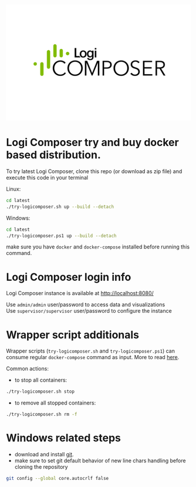 ![LogiComposer logo](/images/logicomposer-logo.png)

# Logi Composer try and buy docker based distribution.

To try latest Logi Composer, clone this repo (or download as zip file) and execute this code in your terminal<p>
Linux:
```bash
cd latest
./try-logicomposer.sh up --build --detach
```
Windows:
```bash
cd latest
./try-logicomposer.ps1 up --build --detach
```

make sure you have `docker` and `docker-compose` installed before running this command.

# Logi Composer login info

Logi Composer instance is available at [http://localhost:8080/](http://localhost:8080/)

Use `admin/admin` user/password to access data and visualizations\
Use `supervisor/supervisor` user/password to configure the instance

# Wrapper script additionals
Wrapper scripts (`try-logicomposer.sh` and `try-logicomposer.ps1`) can consume regular `docker-compose` command as input. More to read [here](https://docs.docker.com/compose/reference/).<p>
Common actions:
- to stop all containers:
```bash
./try-logicomposer.sh stop
```
- to remove all stopped containers:
```bash
./try-logicomposer.sh rm -f
```

# Windows related steps

- download and install [git](https://git-scm.com/download/win). 
- make sure to set git default behavior of new line chars handling before cloning the repository
```bash
git config --global core.autocrlf false
```
